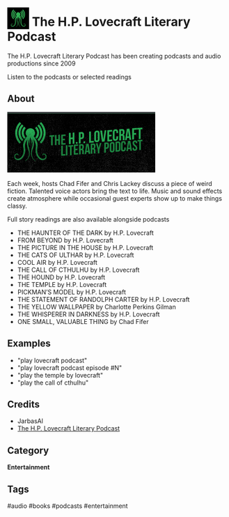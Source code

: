 # <img src='./res/icon/icon.png' card_color='#40DBB0' width='50' height='50' style='vertical-align:bottom'/> The H.P. Lovecraft Literary Podcast 

The H.P. Lovecraft Literary Podcast has been creating podcasts and audio productions since 2009

Listen to the podcasts or selected readings

## About 

![](./ui/logo.png)

Each week, hosts Chad Fifer and Chris Lackey discuss a piece of weird fiction.
Talented voice actors bring the text to life. 
Music and sound effects create atmosphere while occasional guest experts show up to make things classy.

Full story readings are also available alongside podcasts

- THE HAUNTER OF THE DARK by H.P. Lovecraft
- FROM BEYOND by H.P. Lovecraft
- THE PICTURE IN THE HOUSE by H.P. Lovecraft
- THE CATS OF ULTHAR by H.P. Lovecraft
- COOL AIR by H.P. Lovecraft
- THE CALL OF CTHULHU by H.P. Lovecraft
- THE HOUND by H.P. Lovecraft
- THE TEMPLE by H.P. Lovecraft
- PICKMAN’S MODEL by H.P. Lovecraft
- THE STATEMENT OF RANDOLPH CARTER by H.P. Lovecraft
- THE YELLOW WALLPAPER by Charlotte Perkins Gilman
- THE WHISPERER IN DARKNESS by H.P. Lovecraft
- ONE SMALL, VALUABLE THING by Chad Fifer

## Examples 

* "play lovecraft podcast"
* "play lovecraft podcast episode #N"
* "play the temple by lovecraft"
* "play the call of cthulhu"

## Credits 
- JarbasAl
- [The H.P. Lovecraft Literary Podcast](https://hppodcraft.com/)

## Category
**Entertainment**

## Tags
#audio 
#books
#podcasts
#entertainment